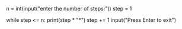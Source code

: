 n = int(input("enter the number of steps:"))
step = 1

while step <= n:
    print(step * "*")
    step += 1
input("Press Enter to exit")
